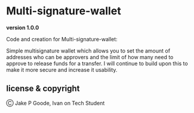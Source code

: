 # Multi-signature-wallet

**version 1.0.0**

Code and creation for Multi-signature-wallet:


Simple multisignature wallet which allows you to set the amount of addresses who can be approvers and the limit of how many need to approve to release funds for a transfer.
I will continue to build upon this to make it more secure and increase it usability.


## license & copyright

Ⓒ Jake P Goode, Ivan on Tech Student
